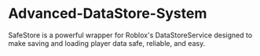 # Advanced-DataStore-System
SafeStore is a powerful wrapper for Roblox's DataStoreService designed to make saving and loading player data safe, reliable, and easy.
